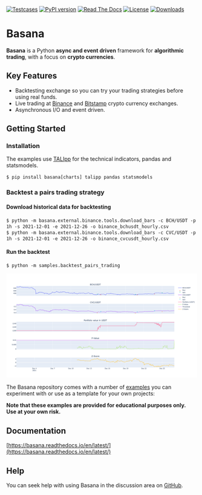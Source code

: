 [![Testcases](https://github.com/gbeced/basana/actions/workflows/runtests.yml/badge.svg?branch=master)](https://github.com/gbeced/basana/actions/workflows/runtests.yml)
[![PyPI version](https://badge.fury.io/py/basana.svg)](https://badge.fury.io/py/basana)
[![Read The Docs](https://readthedocs.org/projects/basana/badge/?version=latest)](https://basana.readthedocs.io/en/latest/)
[![License](https://img.shields.io/badge/License-Apache%202.0-blue.svg)](https://opensource.org/licenses/Apache-2.0)
[![Downloads](https://static.pepy.tech/badge/basana/month)](https://pepy.tech/project/basana)

# Basana

**Basana** is a Python **async and event driven** framework for **algorithmic trading**, with a focus on **crypto currencies**.

## Key Features

* Backtesting exchange so you can try your trading strategies before using real funds.
* Live trading at [Binance](https://www.binance.com/) and [Bitstamp](https://www.bitstamp.net/) crypto currency exchanges.
* Asynchronous I/O and event driven.

## Getting Started

### Installation

The examples use [TALIpp](https://github.com/nardew/talipp) for the technical indicators, pandas and statsmodels.

```
$ pip install basana[charts] talipp pandas statsmodels
```

### Backtest a pairs trading strategy

#### Download historical data for backtesting

```
$ python -m basana.external.binance.tools.download_bars -c BCH/USDT -p 1h -s 2021-12-01 -e 2021-12-26 -o binance_bchusdt_hourly.csv
$ python -m basana.external.binance.tools.download_bars -c CVC/USDT -p 1h -s 2021-12-01 -e 2021-12-26 -o binance_cvcusdt_hourly.csv
```

#### Run the backtest

```
$ python -m samples.backtest_pairs_trading
```

![./docs/_static/readme_pairs_trading.png](./docs/_static/readme_pairs_trading.png)

The Basana repository comes with a number of [examples](./samples) you can experiment with or use as a template for your own projects:

**Note that these examples are provided for educational purposes only. Use at your own risk.**

## Documentation

[https://basana.readthedocs.io/en/latest/](https://basana.readthedocs.io/en/latest/)

## Help

You can seek help with using Basana in the discussion area on [GitHub](https://github.com/gbeced/basana/discussions).
